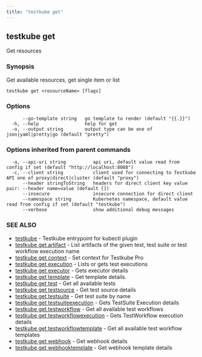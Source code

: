 ```yaml
---
title: "testkube get"
---
```

## testkube get

Get resources

### Synopsis

Get available resources, get single item or list

```
testkube get <resourceName> [flags]
```

### Options

```
      --go-template string   go template to render (default "{{.}}")
  -h, --help                 help for get
  -o, --output string        output type can be one of json|yaml|pretty|go (default "pretty")
```

### Options inherited from parent commands

```
  -a, --api-uri string          api uri, default value read from config if set (default "http://localhost:8088")
  -c, --client string           client used for connecting to Testkube API one of proxy|direct|cluster (default "proxy")
      --header stringToString   headers for direct client key value pair: --header name=value (default [])
      --insecure                insecure connection for direct client
      --namespace string        Kubernetes namespace, default value read from config if set (default "testkube")
      --verbose                 show additional debug messages
```

### SEE ALSO

* [testkube](testkube.md)	 - Testkube entrypoint for kubectl plugin
* [testkube get artifact](testkube-get-artifact.md)	 - List artifacts of the given test, test suite or test workflow execution name
* [testkube get context](testkube-get-context.md)	 - Set context for Testkube Pro
* [testkube get execution](testkube-get-execution.md)	 - Lists or gets test executions
* [testkube get executor](testkube-get-executor.md)	 - Gets executor details
* [testkube get template](testkube-get-template.md)	 - Get template details.
* [testkube get test](testkube-get-test.md)	 - Get all available tests
* [testkube get testsource](testkube-get-testsource.md)	 - Get test source details
* [testkube get testsuite](testkube-get-testsuite.md)	 - Get test suite by name
* [testkube get testsuiteexecution](testkube-get-testsuiteexecution.md)	 - Gets TestSuite Execution details
* [testkube get testworkflow](testkube-get-testworkflow.md)	 - Get all available test workflows
* [testkube get testworkflowexecution](testkube-get-testworkflowexecution.md)	 - Gets TestWorkflow execution details
* [testkube get testworkflowtemplate](testkube-get-testworkflowtemplate.md)	 - Get all available test workflow templates
* [testkube get webhook](testkube-get-webhook.md)	 - Get webhook details
* [testkube get webhooktemplate](testkube-get-webhooktemplate.md)	 - Get webhook template details

